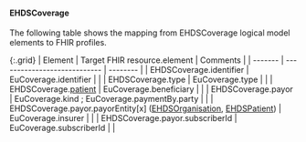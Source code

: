 <!--
  Generated file. Do not edit.
-->

#### EHDSCoverage

The following table shows the mapping from EHDSCoverage logical model elements to FHIR profiles.

{:.grid}
| Element | Target FHIR resource.element | Comments |
| ------- | ---------------------------- | -------- |
| EHDSCoverage.identifier | EuCoverage.identifier |  |
| EHDSCoverage.type | EuCoverage.type |  |
| EHDSCoverage.[patient](#ehdspatient) | EuCoverage.beneficiary |  |
| EHDSCoverage.payor | EuCoverage.kind ; EuCoverage.paymentBy.party |  |
| EHDSCoverage.payor.payorEntity[x] ([EHDSOrganisation](#ehdsorganisation), [EHDSPatient](#ehdspatient)) | EuCoverage.insurer |  |
| EHDSCoverage.payor.subscriberId | EuCoverage.subscriberId |  |

